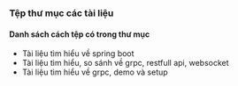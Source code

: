<h3>Tệp thư mục các tài liệu </h3>
<h4> Danh sách cách tệp có trong thư mục </h4>
<ul>
<li>Tài liệu tìm hiểu về spring boot</li>
<li>Tài liệu tìm hiểu, so sánh về grpc, restfull api, websocket</li>
<li>Tài liệu tìm hiểu về grpc, demo và setup</li>

</ul>
